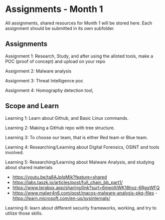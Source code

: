 
# Assignments - Month 1

All assignments, shared resources for Month 1 will be stored here. Each assignment should be submitted in its own subfolder.

## Assignments

Assignment 1: Research, Study, and after using the alloted tools, make a POC (proof of concept) and upload on your repo

Assignment 2: Malware analysis

Assignment 3: Threat Intelligence poc

Assignment 4: Homography detection tool, 


## Scope and Learn

Learning 1: Learn about Github, and Basic Linux commands.

Learning 2: Making a GitHub repo with tree structure.

Learning 3: To choose our team, that is either Red team or Blue team.

Learning 4: Researching/Learning about Digital Forensics, OSINT and tools involved.

Learning 5: Researching/Learning about Malware Analysis, and studying about shared materials 
- https://youtu.be/ta8AJplqMjk?feature=shared 
- https://labs.taszk.io/articles/post/full_chain_bb_part1/ 
- https://www.terabox.app/sharing/link?surl=6meoltiWK18hoz-6RgqWFQ 
- https://www.malwr4n6.com/post/macos-malware-analysis-pkg-files - https://learn.microsoft.com/en-us/sysinternals/

Learning 6: learn about different security frameworks, working, and try to utilize those skills.
